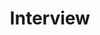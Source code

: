 ---
layout: child_layout/hire__interview
title: Interview
title_override: Interview
permalink: /hire/interview/
hero: /assets/img/content/hero/illuminated.jpg
hero_title: /assets/img/layout/headings/heading-simulated-interview--light.svg
hero_classes: has-bleed-tint
theme:
logo: /assets/img/content/branding/logo-type--white-transparent.svg
breadcrumbs: true
sitemap: false
---
